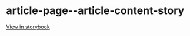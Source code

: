# article-page--article-content-story

[View in storybook](https://raw.githack.com/Independent-Digital-News-and-Media-Ltd/indy100-pwamp-sb/PR-386-sb/index.html?path=/story/article-page--article-content-story)